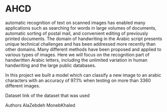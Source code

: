 # AHCD

automatic recognition of text on scanned images has enabled many applications such as searching for words in large volumes of documents, automatic sorting of postal mail, and convenient editing of previously printed documents. The domain of handwriting in the Arabic script presents unique technical challenges and has been addressed more recently than other domains. Many different methods have been proposed and applied to various types of images. Here we will focus on the recognition part of handwritten Arabic letters, including the unlimited variation in human handwriting and the large public databases.

In this project we built a model which can classify a new image to an arabic characters with an accuracy of 97.1% when testing on more than 3360 different images.

Dataset
link of the dataset that was used

Authors
AlaZebdeh
MonebKhaled
